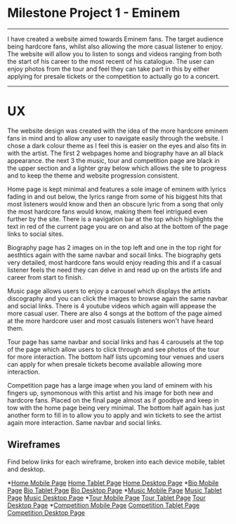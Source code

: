 # Milestone Project 1 - Eminem 
---
I have created a website aimed towards Eminem fans. The target audience being hardcore fans, whilst also allowing the more casual listener to enjoy. 
The website will allow you to listen to songs and videos ranging from both the start of his career to the most recent of his catalogue. The user can enjoy
photos from the tour and feel they can take part in this by either applying for presale tickets or the competition to actually go to a concert.

---

# UX

The website design was created with the idea of the more hardcore eminem fans in mind and to allow any user to navigate easily through the website. 
I chose a dark colour theme as I feel this is easier on the eyes and also fits in with the artist. The first 2 webpages home and biography have an all black appearance.
the next 3 the music, tour and competition page are black in the upper section and a lighter gray below which allows the site to progress and to keep the theme and website progression consistent.

Home page is kept minimal and features a sole image of eminem with lyrics fading in and out below, the lyrics range from some of his biggest hits that most listeners would know and then an obscure lyric from a song that only the most hardcore fans would know, making them feel intrigued even further by the site. There is a navigation bar at the top which highlights the text in red of the current page you are on and also at the bottom of the page links to social sites.

Biography page has 2 images on in the top left and one in the top right for aesthtics again with the same navbar and socail links. The biography gets very detailed, most hardcore fans would enjoy reading this and if a casual listener feels the need they can delve in and read up on the artists life and career from start to finish.

Music page allows users to enjoy a carousel which displays the artists discography and you can click the images to browse again the same navbar and social links. There is 4 youtube videos which again will appease the more casual user. There are also 4 songs at the bottom of the page aimed at the more hardcore user and most casuals listeners won't have heard them.

Tour page has same navbar and social links and has 4 carousels at the top of the page which allow users to click through and see photos of the tour for more interaction. The bottom half lists upcoming tour venues and users can apply for when presale tickets become available allowing more interaction.

Competition page has a large image when you land of eminem with his fingers up, synomonous with this artist and his image for both new and hardcore fans. Placed on the final page almost as if goodbye and keep in tow with the home page being very minimal. The bottom half again has just another form to fill in to allow you to apply and win tickets to see the artist again more interaction. Same navbar and social links.


## Wireframes

Find below links for each wireframe, broken into each device mobile, tablet and desktop.

*[Home Mobile Page](https://raw.githubusercontent.com/LiamD88/milestone-project-1-eminem/master/assets/images/main-page-mobile-wireframe.png) 
[Home Tablet Page](https://raw.githubusercontent.com/LiamD88/milestone-project-1-eminem/master/assets/images/main-page-ipad-wireframe.png)
[Home Desktop Page](https://raw.githubusercontent.com/LiamD88/milestone-project-1-eminem/master/assets/images/main-page-desktop-wireframe.png)
*[Bio Mobile Page](https://raw.githubusercontent.com/LiamD88/milestone-project-1-eminem/master/assets/images/bio-mobile-wireframe.png)
[Bio Tablet Page](https://raw.githubusercontent.com/LiamD88/milestone-project-1-eminem/master/assets/images/bio-ipad-wireframe.png)
[Bio Desktop Page](https://raw.githubusercontent.com/LiamD88/milestone-project-1-eminem/master/assets/images/bio-desktop-wireframe.png)
*[Music Mobile Page](https://raw.githubusercontent.com/LiamD88/milestone-project-1-eminem/master/assets/images/music-page-mobile-wireframe.png)
[Music Tablet Page](https://raw.githubusercontent.com/LiamD88/milestone-project-1-eminem/master/assets/images/main-page-desktop-wireframe.png)
[Music Desktop Page](https://raw.githubusercontent.com/LiamD88/milestone-project-1-eminem/master/assets/images/main-page-desktop-wireframe.png)
*[Tour Mobile Page](https://raw.githubusercontent.com/LiamD88/milestone-project-1-eminem/master/assets/images/main-page-desktop-wireframe.png)
[Tour Tablet Page](https://raw.githubusercontent.com/LiamD88/milestone-project-1-eminem/master/assets/images/music-ipad-wireframe.png)
[Tour Desktop Page](https://raw.githubusercontent.com/LiamD88/milestone-project-1-eminem/master/assets/images/music-desktop-wireframe.png)
*[Competition Mobile Page](https://raw.githubusercontent.com/LiamD88/milestone-project-1-eminem/master/assets/images/competition-mobile-wireframe.png)
[Competition Tablet Page](https://raw.githubusercontent.com/LiamD88/milestone-project-1-eminem/master/assets/images/competition-ipad-wireframe.png)
[Competition Desktop Page](https://raw.githubusercontent.com/LiamD88/milestone-project-1-eminem/master/assets/competition-desktop-wireframe.png)